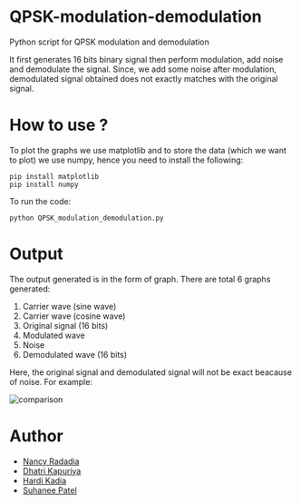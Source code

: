 # QPSK-modulation-demodulation
Python script for QPSK modulation and demodulation

It first generates 16 bits binary signal then perform modulation, add noise and demodulate the signal. Since, we add some noise after modulation, demodulated signal obtained does not exactly matches with the original signal.

# How to use ?
To plot the graphs we use matplotlib and to store the data (which we want to plot) we use numpy, hence you need to install the following:

```
pip install matplotlib
pip install numpy
```
To run the code:
```
python QPSK_modulation_demodulation.py
```

# Output

The output generated is in the form of graph. There are total 6 graphs generated:

1. Carrier wave (sine wave)
2. Carrier wave (cosine wave)
3. Original signal (16 bits)
4. Modulated wave
5. Noise
6. Demodulated wave (16 bits)

Here, the original signal and demodulated signal will not be exact beacause of noise. For example:


![comparison](https://user-images.githubusercontent.com/65729151/82722384-f0390780-9ce3-11ea-91bc-91eee1a21001.PNG)

# Author
+ [Nancy Radadia](https://github.com/nancyradadia)
+ [Dhatri Kapuriya](https://github.com/dhatrikapuriya)
+ [Hardi Kadia](https://github.com/hardi15)
+ [Suhanee Patel](https://github.com/sp2605)



